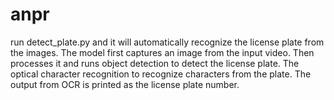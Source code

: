 # anpr
run detect_plate.py and it will automatically recognize the license plate from the images.
The model first captures an image from the input video.
Then processes it and runs object detection to detect the license plate.
The optical character recognition to recognize characters from the plate.
The output from OCR is printed as the license plate number.
